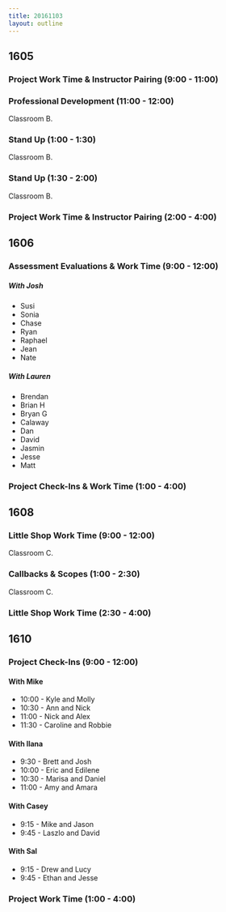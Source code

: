 ```yaml
---
title: 20161103
layout: outline
---
```


## 1605

### Project Work Time & Instructor Pairing (9:00 - 11:00)

### Professional Development (11:00 - 12:00)

Classroom B.

### Stand Up (1:00 - 1:30)

Classroom B.

### Stand Up (1:30 - 2:00)

Classroom B.

### Project Work Time & Instructor Pairing (2:00 - 4:00)


## 1606

### Assessment Evaluations & Work Time (9:00 - 12:00)

##### With Josh

-   Susi
-   Sonia
-   Chase
-   Ryan
-   Raphael
-   Jean
-   Nate

##### With Lauren

-   Brendan
-   Brian H
-   Bryan G
-   Calaway
-   Dan
-   David
-   Jasmin
-   Jesse
-   Matt

### Project Check-Ins & Work Time (1:00 - 4:00)


## 1608

### Little Shop Work Time (9:00 - 12:00)

Classroom C.

### Callbacks & Scopes (1:00 - 2:30)

Classroom C.

### Little Shop Work Time (2:30 - 4:00)


## 1610

### Project Check-Ins (9:00 - 12:00)

#### With Mike
* 10:00 - Kyle and Molly
* 10:30 - Ann and Nick
* 11:00 - Nick and Alex
* 11:30 - Caroline and Robbie

#### With Ilana
* 9:30 - Brett and Josh
* 10:00 - Eric and Edilene
* 10:30 - Marisa and Daniel
* 11:00 - Amy and Amara

#### With Casey
* 9:15 - Mike and Jason
* 9:45 - Laszlo and David

#### With Sal
* 9:15 - Drew and Lucy
* 9:45 - Ethan and Jesse

### Project Work Time (1:00 - 4:00)
